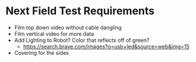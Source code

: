 # Next Field Test Requirements
* Film top down video without cable dangling
* Film vertical video for more data
* Add Lighting to Robot? Color that reflects off of green?
  * https://search.brave.com/images?q=usb+led&source=web&img=15
* Covering for the sides
